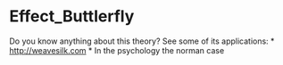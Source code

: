 # Effect_Buttlerfly
   Do you know anything about this theory?
   See some of its applications:
        * http://weavesilk.com
        * In the psychology the norman case 
